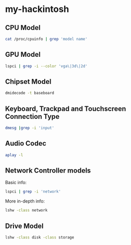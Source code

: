# my-hackintosh

## CPU Model

```bash
cat /proc/cpuinfo | grep 'model name'
```

## GPU Model

```bash
lspci | grep -i --color 'vga\|3d\|2d'
```

## Chipset Model

```bash
dmidecode -t baseboard
```

## Keyboard, Trackpad and Touchscreen Connection Type

```bash
dmesg |grep -i 'input'
```

## Audio Codec

```bash
aplay -l
```

## Network Controller models

Basic info:

```bash
lspci | grep -i 'network'
```

More in-depth info:

```bash
lshw -class network
```

## Drive Model

```bash
lshw -class disk -class storage
```
